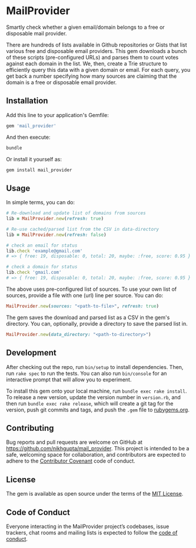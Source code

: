 # MailProvider

Smartly check whether a given email/domain belongs to a free or disposable
mail provider.

There are hundreds of lists available in Github repositories or Gists that
list various free and disposable email providers. This gem downloads a bunch
of these scripts (pre-configured URLs) and parses them to count votes against
each domain in the list. We, then, create a Trie structure to efficiently
query this data with a given domain or email. For each query, you get back a
number specifying how many sources are claiming that the domain is a free or
disposable email provider.

## Installation

Add this line to your application's Gemfile:

```ruby
gem 'mail_provider'
```

And then execute:

```bash
bundle
```

Or install it yourself as:

```bash
gem install mail_provider
```

## Usage

In simple terms, you can do:

```ruby
# Re-download and update list of domains from sources
lib = MailProvider.new(refresh: true)

# Re-use cached/parsed list from the CSV in data-directory
lib = MailProvider.new(refresh: false)

# check an email for status
lib.check 'example@gmail.com'
# => { free: 19, disposable: 0, total: 20, maybe: :free, score: 0.95 }

# check a domain for status
lib.check 'gmail.com'
# => { free: 19, disposable: 0, total: 20, maybe: :free, score: 0.95 }
```

The above uses pre-configured list of sources. To use your own list of
sources, provide a file with one (url) line per source. You can do:

```ruby
MailProvider.new(sources: "<path-to-file>", refresh: true)
```

The gem saves the download and parsed list as a CSV in the gem's directory.
You can, optionally, provide a directory to save the parsed list in.

```ruby
MailProvider.new(data_directory: "<path-to-directory>")
```

## Development

After checking out the repo, run `bin/setup` to install dependencies. Then,
run `rake spec` to run the tests. You can also run `bin/console` for an
interactive prompt that will allow you to experiment.

To install this gem onto your local machine, run `bundle exec rake install`.
To release a new version, update the version number in `version.rb`, and then
run `bundle exec rake release`, which will create a git tag for the version,
push git commits and tags, and push the `.gem` file to
[rubygems.org](https://rubygems.org).

## Contributing

Bug reports and pull requests are welcome on GitHub at
https://github.com/nikhgupta/mail_provider. This project is intended to be a
safe, welcoming space for collaboration, and contributors are expected to
adhere to the [Contributor Covenant](http://contributor-covenant.org) code of
conduct.

## License

The gem is available as open source under the terms of the
[MIT License](https://opensource.org/licenses/MIT).

## Code of Conduct

Everyone interacting in the MailProvider project’s codebases, issue trackers,
chat rooms and mailing lists is expected to follow the
[code of conduct](https://github.com/nikhgupta/mail_provider/blob/master/CODE_OF_CONDUCT.md).
